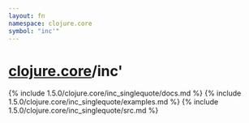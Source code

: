 ```yaml
---
layout: fn
namespace: clojure.core
symbol: "inc'"
---
```


# [clojure.core](../)/inc'

{% include 1.5.0/clojure.core/inc_singlequote/docs.md %}
{% include 1.5.0/clojure.core/inc_singlequote/examples.md %}
{% include 1.5.0/clojure.core/inc_singlequote/src.md %}

